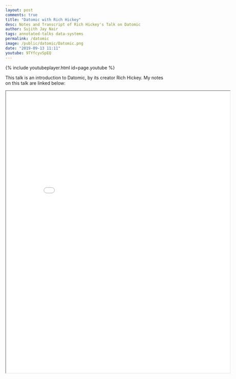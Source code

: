 ```yaml
---
layout: post
comments: true
title: "Datomic with Rich Hickey"
desc: Notes and Transcript of Rich Hickey's Talk on Datomic
author: Sujith Jay Nair
tags: annotated-talks data-systems
permalink: /datomic
image: /public/datomic/Datomic.png
date: "2019-09-13 11:11"
youtube: 9TYfcyvSpEQ
---
```

{% include youtubeplayer.html id=page.youtube %}

This talk is an introduction to Datomic, by its creator Rich Hickey. My notes on this talk are linked below:

<iframe style="display:block" src="/public/pdf/Datomic.pdf" width="700" height="880"></iframe>
